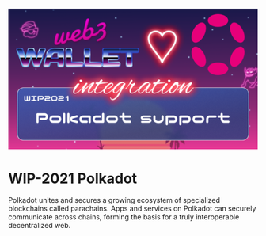 [_metadata_:at_account]:- "@Polkadot"
![image](../v3/images/2021.png)

# WIP-2021 Polkadot

Polkadot unites and secures a growing ecosystem of specialized blockchains called parachains. Apps and services on Polkadot can securely communicate across chains, forming the basis for a truly interoperable decentralized web.